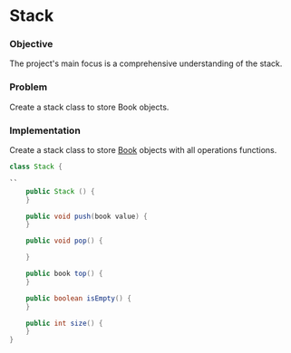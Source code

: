 # Stack
### Objective
The project's main focus is a comprehensive understanding of the stack.

### Problem
Create a stack class to store Book objects.

### Implementation
Create a stack class to store [Book](https://github.com/SAFCSP-Team/stack/blob/main/src/Book.java) objects with all operations functions.
  
```java
class Stack {

``
    public Stack () {
    }

    public void push(book value) {
    }

    public void pop() {

    }

    public book top() {
    }

    public boolean isEmpty() {
    }

    public int size() {
    }
}
```
